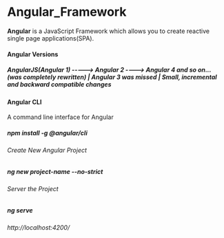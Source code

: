# Angular_Framework

<b>Angular</b> is a JavaScript Framework which allows you to create reactive single page applications(SPA).

#### Angular Versions
<h5>AngularJS(Angular 1)  ----->  Angular 2 ----> Angular 4 and so on...</br>
(was completely rewritten) | Angular 3 was missed | Small, incremental and backward compatible changes
</h5>

#### Angular CLI
A command line interface for Angular 
<h5>npm install -g @angular/cli</h5>

###### Create New Angular Project
<h5>ng new project-name --no-strict</h5>

###### Server the Project
<h5>ng serve</h5>
<h6>http://localhost:4200/</h6>